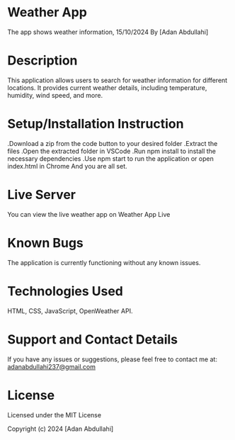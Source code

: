 # Weather App
The app shows weather information, 15/10/2024
By [Adan Abdullahi]

# Description
This application allows users to search for weather information for different locations. It provides current weather details, including temperature, humidity, wind speed, and more.

# Setup/Installation Instruction
.Download a zip from the code button to your desired folder
.Extract the files
.Open the extracted folder in VSCode
.Run npm install to install the necessary dependencies
.Use npm start to run the application or open index.html in Chrome
And you are all set.

# Live Server
You can view the live weather app on Weather App Live

# Known Bugs
The application is currently functioning without any known issues.

# Technologies Used
HTML, CSS, JavaScript, OpenWeather API.

# Support and Contact Details
If you have any issues or suggestions, please feel free to contact me at: adanabdullahi237@gmail.com

# License
Licensed under the MIT License

Copyright (c) 2024 [Adan Abdullahi]